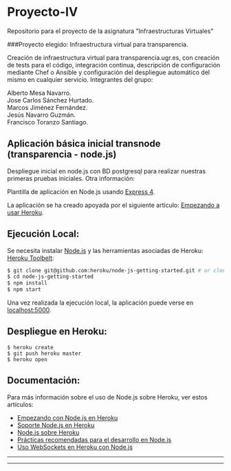 Proyecto-IV
===========

Repositorio para el proyecto de la asignatura "Infraestructuras Virtuales"

###Proyecto elegido: Infraestructura virtual para transparencia.

Creación de infraestructura virtual para transparencia.ugr.es, con creación de tests para el código, integración continua, descripción de configuración mediante Chef o Ansible y configuración del despliegue automático del mismo en cualquier servicio.
Integrantes del grupo:

Alberto Mesa Navarro.<br />
Jose Carlos Sánchez Hurtado. <br>
Marcos Jiménez Fernández.  <br>
Jesús Navarro Guzmán.  <br>
Francisco Toranzo Santiago. <br>

## Aplicación básica inicial transnode (transparencia - node.js)

Despliegue inicial en node.js con BD postgresql para realizar nuestras primeras pruebas iniciales.
Otra información:

Plantilla de aplicación en Node.js usando [Express 4](http://expressjs.com/).

La aplicación se ha creado apoyada por el siguiente artículo: [Empezando a usar Heroku](https://devcenter.heroku.com/articles/getting-started-with-nodejs).

## Ejecución Local:

Se necesita instalar [Node.js](http://nodejs.org/) y las herramientas asociadas de Heroku: [Heroku Toolbelt](https://toolbelt.heroku.com/):

```sh
$ git clone git@github.com:heroku/node-js-getting-started.git # or clone your own fork
$ cd node-js-getting-started
$ npm install
$ npm start
```

Una vez realizada la ejecución local, la aplicación puede verse en [localhost:5000](http://localhost:5000/).

## Despliegue en Heroku:

```
$ heroku create
$ git push heroku master
$ heroku open
```

## Documentación:

Para más información sobre el uso de Node.js sobre Heroku, ver estos artículos:

- [Empezando con Node.js en Heroku](https://devcenter.heroku.com/articles/getting-started-with-nodejs)
- [Soporte Node.js en Heroku](https://devcenter.heroku.com/articles/nodejs-support)
- [Node.js sobre Heroku](https://devcenter.heroku.com/categories/nodejs)
- [Prácticas recomendadas para el desarrollo en Node.js](https://devcenter.heroku.com/articles/node-best-practices)
- [Uso WebSockets en Heroku con Node.js](https://devcenter.heroku.com/articles/node-websockets)

***********************************************************
***********************************************************
